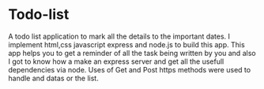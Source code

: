 # Todo-list
A todo list application to mark all the details to the important dates. I implement html,css javascript express and node.js to build this app.
This app helps you to get a reminder of all the task being written by you and also I got to know how a make an express server and get all the usefull dependencies via node.
Uses of Get and Post https methods were used to handle and datas or the list.

